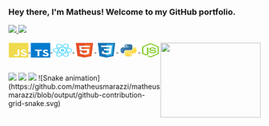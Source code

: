 ### Hey there, I'm Matheus! Welcome to my GitHub portfolio.
 <div>
  <a href="https://github.com/matheusmarazzi">
  <img height="180em" src="https://github-readme-stats.vercel.app/api?username=matheusmarazzi&show_icons=true&theme=prussian&include_all_commits=true&count_private=true"/>

  <img height="180em" src="https://github-readme-stats.vercel.app/api/top-langs/?username=matheusmarazzi&layout=compact&langs_count=7&theme=prussian"/>
</div>
<div style="display: inline_block"><br>
  <img align="center" alt="" height="30" width="40" src="https://raw.githubusercontent.com/devicons/devicon/master/icons/javascript/javascript-plain.svg">
  <img align="center" alt="" height="30" width="40" src="https://raw.githubusercontent.com/devicons/devicon/master/icons/typescript/typescript-plain.svg">
  <img align="center" alt="" height="30" width="40" src="https://raw.githubusercontent.com/devicons/devicon/master/icons/react/react-original.svg">
  <img align="center" alt="" height="30" width="40" src="https://raw.githubusercontent.com/devicons/devicon/master/icons/html5/html5-original.svg">
  <img align="center" alt="" height="30" width="40" src="https://raw.githubusercontent.com/devicons/devicon/master/icons/css3/css3-original.svg">
  <img align="center" alt="" height="30" width="40" src="https://raw.githubusercontent.com/devicons/devicon/master/icons/python/python-original.svg">
  <img align="center" alt="" height="30" width="40" src="https://raw.githubusercontent.com/devicons/devicon/master/icons/nodejs/nodejs-original.svg">
  <img align="right" height="150" width="200" alt="" src="https://media.tenor.com/hSL--HaaLEMAAAAC/hello-pikachu.gif">
</div>
  
  ##
 
<div> 
  <a href = "mailto:contato@azevedomarazzi@gmail.com"><img src="https://img.shields.io/badge/-Gmail-%23333?style=for-the-badge&logo=gmail&logoColor=white" target="_blank"></a>
  <a href="https://www.linkedin.com/in/matheus-marazzi-28489621b" target="_blank"><img src="https://img.shields.io/badge/-LinkedIn-%230077B5?style=for-the-badge&logo=linkedin&logoColor=white" target="_blank"></a>
  <a href="https://marazzi-portifolio.netlify.app/" target="_blank"><img src="https://camo.githubusercontent.com/a4f6cac3695dcca1a03210fbde4c9ccedb0a2413b1a80d98456d912d325aa85c/68747470733a2f2f696d672e736869656c64732e696f2f62616467652f506f7274666f6c696f2d2532333030303030302e7376673f7374796c653d666f722d7468652d6261646765266c6f676f3d66697265666f78266c6f676f436f6c6f723d23464637313339" target="_blank"></a> 
   ![Snake animation](https://github.com/matheusmarazzi/matheusmarazzi/blob/output/github-contribution-grid-snake.svg)
